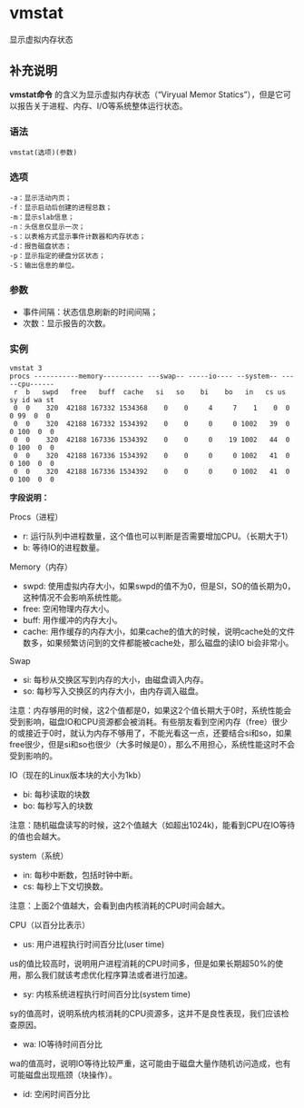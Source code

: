 vmstat
===

显示虚拟内存状态

## 补充说明

**vmstat命令** 的含义为显示虚拟内存状态（“Viryual Memor Statics”），但是它可以报告关于进程、内存、I/O等系统整体运行状态。

###  语法

```
vmstat(选项)(参数)
```

###  选项

```
-a：显示活动内页；
-f：显示启动后创建的进程总数；
-m：显示slab信息；
-n：头信息仅显示一次；
-s：以表格方式显示事件计数器和内存状态；
-d：报告磁盘状态；
-p：显示指定的硬盘分区状态；
-S：输出信息的单位。
```

###  参数

*   事件间隔：状态信息刷新的时间间隔；
*   次数：显示报告的次数。

###  实例

```
vmstat 3
procs -----------memory---------- ---swap-- -----io---- --system-- -----cpu------
 r  b   swpd   free   buff  cache   si   so    bi    bo   in   cs us sy id wa st
 0  0    320  42188 167332 1534368    0    0     4     7    1    0  0  0 99  0  0
 0  0    320  42188 167332 1534392    0    0     0     0 1002   39  0  0 100  0  0
 0  0    320  42188 167336 1534392    0    0     0    19 1002   44  0  0 100  0  0
 0  0    320  42188 167336 1534392    0    0     0     0 1002   41  0  0 100  0  0
 0  0    320  42188 167336 1534392    0    0     0     0 1002   41  0  0 100  0  0
```

 **字段说明：** 

Procs（进程）

*   r: 运行队列中进程数量，这个值也可以判断是否需要增加CPU。（长期大于1）
*   b: 等待IO的进程数量。

Memory（内存）

*   swpd: 使用虚拟内存大小，如果swpd的值不为0，但是SI，SO的值长期为0，这种情况不会影响系统性能。
*   free: 空闲物理内存大小。
*   buff: 用作缓冲的内存大小。
*   cache: 用作缓存的内存大小，如果cache的值大的时候，说明cache处的文件数多，如果频繁访问到的文件都能被cache处，那么磁盘的读IO bi会非常小。

Swap

*   si: 每秒从交换区写到内存的大小，由磁盘调入内存。
*   so: 每秒写入交换区的内存大小，由内存调入磁盘。

注意：内存够用的时候，这2个值都是0，如果这2个值长期大于0时，系统性能会受到影响，磁盘IO和CPU资源都会被消耗。有些朋友看到空闲内存（free）很少的或接近于0时，就认为内存不够用了，不能光看这一点，还要结合si和so，如果free很少，但是si和so也很少（大多时候是0），那么不用担心，系统性能这时不会受到影响的。

IO（现在的Linux版本块的大小为1kb）

*   bi: 每秒读取的块数
*   bo: 每秒写入的块数

注意：随机磁盘读写的时候，这2个值越大（如超出1024k)，能看到CPU在IO等待的值也会越大。

system（系统）

*   in: 每秒中断数，包括时钟中断。
*   cs: 每秒上下文切换数。

注意：上面2个值越大，会看到由内核消耗的CPU时间会越大。

CPU（以百分比表示）

*   us: 用户进程执行时间百分比(user time)

us的值比较高时，说明用户进程消耗的CPU时间多，但是如果长期超50%的使用，那么我们就该考虑优化程序算法或者进行加速。

*   sy: 内核系统进程执行时间百分比(system time)

sy的值高时，说明系统内核消耗的CPU资源多，这并不是良性表现，我们应该检查原因。

*   wa: IO等待时间百分比

wa的值高时，说明IO等待比较严重，这可能由于磁盘大量作随机访问造成，也有可能磁盘出现瓶颈（块操作）。

*   id: 空闲时间百分比


<!-- Linux命令行搜索引擎：https://jaywcjlove.github.io/linux-command/ -->
